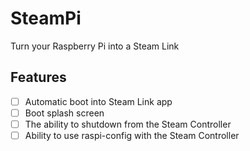 # SteamPi

Turn your Raspberry Pi into a Steam Link

## Features

- [ ] Automatic boot into Steam Link app
- [ ] Boot splash screen
- [ ] The ability to shutdown from the Steam Controller
- [ ] Ability to use raspi-config with the Steam Controller
